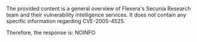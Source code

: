 The provided content is a general overview of Flexera's Secunia Research team and their vulnerability intelligence services. It does not contain any specific information regarding CVE-2005-4525.

Therefore, the response is: NOINFO
